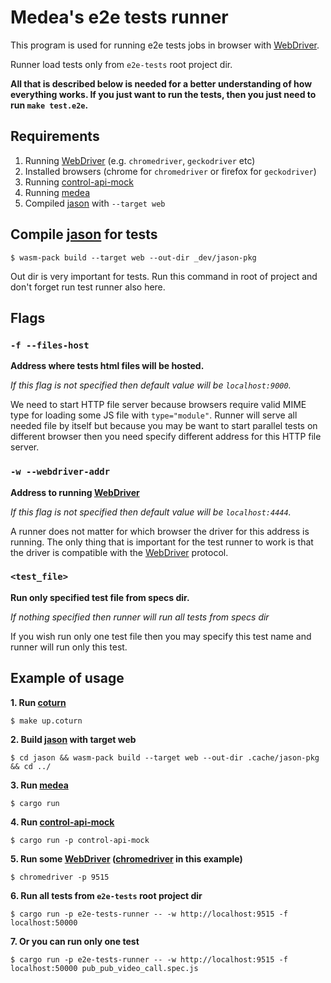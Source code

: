 Medea's e2e tests runner
========================

This program is used for running e2e tests jobs in browser
with [WebDriver].

Runner load tests only from `e2e-tests` root project dir.

__All that is described below is needed for a better understanding of 
how everything works. If you just want to run the tests, 
then you just need to run `make test.e2e`.__

## Requirements

1) Running [WebDriver] (e.g. `chromedriver`, `geckodriver` etc)
2) Installed browsers (chrome for `chromedriver` or firefox for `geckodriver`)
3) Running [control-api-mock]
4) Running [medea]
5) Compiled [jason] with `--target web`

## Compile [jason] for tests
`$ wasm-pack build --target web --out-dir _dev/jason-pkg`

Out dir is very important for tests. Run this command in root of project
and don't forget run test runner also here.

## Flags
### `-f --files-host`
__Address where tests html files will be hosted.__

_If this flag is not specified then default value will be `localhost:9000`._

We need to start HTTP file server because browsers require valid MIME type for
loading some JS file with `type="module"`. Runner will serve all needed file
by itself but because you may be want to start parallel tests on different browser
then you need specify different address for this HTTP file server.

### `-w --webdriver-addr` 
__Address to running [WebDriver]__

_If this flag is not specified then default value will be `localhost:4444`._

A runner does not matter for which browser the driver for this address is running.
The only thing that is important for the test runner to work is that the driver 
is compatible with the [WebDriver] protocol.

### `<test_file>`
__Run only specified test file from specs dir.__

_If nothing specified then runner will run all tests from specs dir_

If you wish run only one test file then you may specify this test name and
runner will run only this test.

## Example of usage
__1. Run [coturn]__

`$ make up.coturn`

__2. Build [jason] with target web__

`$ cd jason && wasm-pack build --target web --out-dir .cache/jason-pkg && cd ../`

__3. Run [medea]__

`$ cargo run`

__4. Run [control-api-mock]__

`$ cargo run -p control-api-mock`

__5. Run some [WebDriver] ([chromedriver] in this example)__

`$ chromedriver -p 9515`

__6. Run all tests from `e2e-tests` root project dir__

`$ cargo run -p e2e-tests-runner -- -w http://localhost:9515 -f localhost:50000`

__7. Or you can run only one test__

`$ cargo run -p e2e-tests-runner -- -w http://localhost:9515 -f localhost:50000 pub_pub_video_call.spec.js`




[WebDriver]: https://developer.mozilla.org/en-US/docs/Web/WebDriver
[control-api-mock]: https://github.com/instrumentisto/medea/tree/master/control-api-mock
[medea]: https://github.com/instrumentisto/medea
[jason]: https://github.com/instrumentisto/medea/tree/master/jason
[chromedriver]: http://chromedriver.chromium.org/
[coturn]: https://github.com/coturn/coturn
